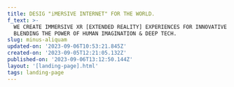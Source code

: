 ```yaml
---
title: DESIG "iMERSIVE INTERNET" FOR THE WORLD.
f_text: >-
  WE CREATE IMMERSIVE XR [EXTENDED REALITY] EXPERIENCES FOR INNOVATIVE BRANDS BY
  BLENDING THE POWER OF HUMAN IMAGINATION & DEEP TECH.
slug: minus-aliquam
updated-on: '2023-09-06T10:53:21.845Z'
created-on: '2023-09-05T12:21:05.132Z'
published-on: '2023-09-06T13:12:50.144Z'
layout: '[landing-page].html'
tags: landing-page
---
```



